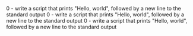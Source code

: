 0 - write a script that prints "Hello, world", followed by a new line to the standard output
0 - write a script that prints "Hello, world", followed by a new line to the standard output
0 - write a script that prints "Hello, world", followed by a new line to the standard output
